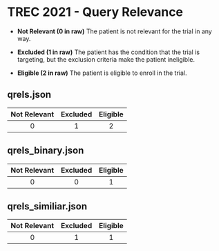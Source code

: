 # TREC 2021 - Query Relevance

- **Not Relevant (0 in raw)** The patient is not relevant for the trial in any way.

- **Excluded (1 in raw)** The patient has the condition that the trial is targeting, but the exclusion criteria make
  the patient ineligible.

- **Eligible (2 in raw)** The patient is eligible to enroll in the trial.

## qrels<year>.json

| Not Relevant | Excluded | Eligible |
|:------------:|:--------:|:--------:|
|      0       |    1     |    2     |

## qrels<year>_binary.json

| Not Relevant | Excluded | Eligible |
|:------------:|:--------:|:--------:|
|      0       |    0     |    1     |

## qrels<year>_similiar.json

| Not Relevant | Excluded | Eligible |
|:------------:|:--------:|:--------:|
|      0       |    1     |    1     |